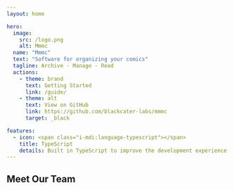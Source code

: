 ```yaml
---
layout: home

hero:
  image:
    src: /logo.png
    alt: Mmmc
  name: "Mmmc"
  text: "Software for organizing your comics"
  tagline: Archive · Manage · Read
  actions:
    - theme: brand
      text: Getting Started
      link: /guide/
    - theme: alt
      text: View on GitHub
      link: https://github.com/blackcater-labs/mmmc
      target: _black

features:
  - icon: <span class="i-mdi:language-typescript"></span>
    title: TypeScript
    details: Built in TypeScript to improve the development experience
---
```


<script setup lang="ts">
import { VPTeamMembers } from 'vitepress/theme'
import { teamMembers } from './.vitepress/contributors'
</script>

<div class="container mx-auto">
  <main class="main">
    <section flex flex-col items-center mt-10>
      <h2 id="meet-the-team" text="2xl" op70 font-bold p="t-10 b-2">
        Meet Our Team
      </h2>
      <div p-10>
        <VPTeamMembers size="medium" :members="teamMembers" />
      </div>
    </section>
  </main>
</div>

